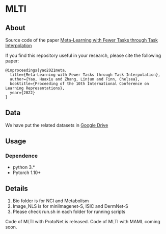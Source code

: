 # MLTI

## About
Source code of the paper [Meta-Learning with Fewer Tasks through Task Interpolation](https://arxiv.org/abs/2106.02695)

If you find this repository useful in your research, please cite the following paper:

```
@inproceedings{yao2021meta,
  title={Meta-Learning with Fewer Tasks through Task Interpolation},
  author={Yao, Huaxiu and Zhang, Linjun and Finn, Chelsea},
  booktitle={Proceeding of the 10th International Conference on Learning Representations},
  year={2022} 
}
```

## Data
We have put the related datasets in [Google Drive]()

## Usage
### Dependence
* python 3.*
* Pytorch 1.10+

## Details
1. Bio folder is for NCI and Metabolism
2. Image_NLS is for miniImagenet-S, ISIC and DermNet-S
3. Please check run.sh in each folder for running scripts

Code of MLTI with ProtoNet is released. Code of MLTI with MAML coming soon.